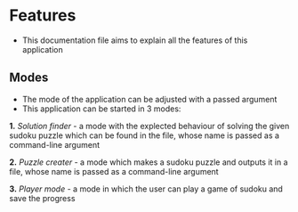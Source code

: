 # Features
- This documentation file aims to explain all the features of this application

## Modes
- The mode of the application can be adjusted with a passed argument 
- This application can be started in 3 modes:

**1.** *Solution finder* - a mode with the explected behaviour of solving the given sudoku puzzle which can be found in the file, whose name is passed as a command-line argument

**2.** *Puzzle creater* - a mode which makes a sudoku puzzle and outputs it in a file, whose name is passed as a command-line argument 

**3.** *Player mode* - a mode in which the user can play a game of sudoku and save the progress